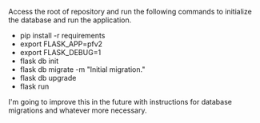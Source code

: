 Access the root of repository and run the following commands to initialize the database and run the application.

* pip install -r requirements
* export FLASK_APP=pfv2
* export FLASK_DEBUG=1
* flask db init
* flask db migrate -m "Initial migration."
* flask db upgrade
* flask run

I'm going to improve this in the future with instructions for database migrations and whatever more necessary.
